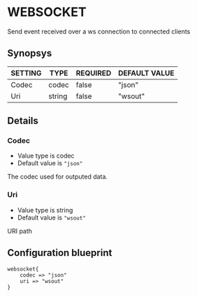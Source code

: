 # WEBSOCKET
Send event received over a ws connection to connected clients

## Synopsys


| SETTING |  TYPE  | REQUIRED | DEFAULT VALUE |
|---------|--------|----------|---------------|
| Codec   | codec  | false    | "json"        |
| Uri     | string | false    | "wsout"       |


## Details

### Codec
* Value type is codec
* Default value is `"json"`

The codec used for outputed data.

### Uri
* Value type is string
* Default value is `"wsout"`

URI path



## Configuration blueprint

```
websocket{
	codec => "json"
	uri => "wsout"
}
```
